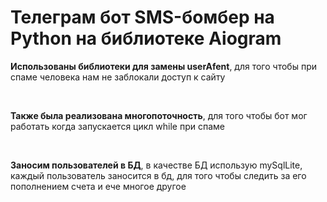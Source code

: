 <h1>Телеграм бот SMS-бомбер на Python на библиотеке Aiogram</h1>
<p><b>Использованы библиотеки для замены userAfent</b>, для того чтобы при спаме человека нам не заблокали доступ к сайту</p><br>
<p><b>Также была реализована многопоточность</b>, для того чтобы бот мог работать когда запускается цикл while при спаме</p><br>
<p><b>Заносим пользователей в БД</b>, в качестве БД использую mySqlLite, каждый пользователь заносится в бд, для того чтобы следить за его пополнением счета и ече многое другое</p><br>
